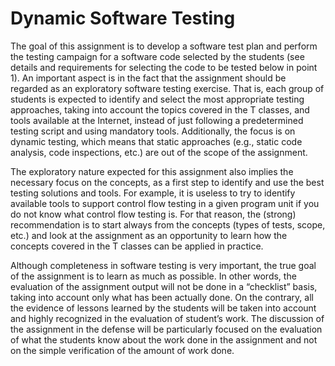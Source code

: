 # Dynamic Software Testing

The goal of this assignment is to develop a software test plan and perform the testing campaign for a software code selected by the students (see details and requirements for selecting the code to be tested below in point 1). An important aspect is in the fact that the assignment should be regarded as an exploratory software testing exercise. That is, each group of students is expected to identify and select the most appropriate testing approaches, taking into account the topics covered in the T classes, and tools available at the Internet, instead of just following a predetermined testing script and using mandatory tools. Additionally, the focus is on dynamic testing, which means that static approaches (e.g., static code analysis, code inspections, etc.) are out of the scope of the assignment.

The exploratory nature expected for this assignment also implies the necessary focus on the concepts, as a first step to identify and use the best testing solutions and tools. For example, it is useless to try to identify available tools to support control flow testing in a given program unit if you do not know what control flow testing is. For that reason, the (strong) recommendation is to start always from the concepts (types of tests, scope, etc.) and look at the assignment as an opportunity to learn how the concepts covered in the T classes can be applied in practice.

Although completeness in software testing is very important, the true goal of the assignment is to learn as much as possible. In other words, the evaluation of the assignment output will not be done in a “checklist” basis, taking into account only what has been actually done. On the contrary, all the evidence of lessons learned by the students will be taken into account and highly recognized in the evaluation of student’s work. The discussion of the assignment in the defense will be particularly focused on the evaluation of what the students know about the work done in the assignment and not on the simple verification of the amount of work done.
